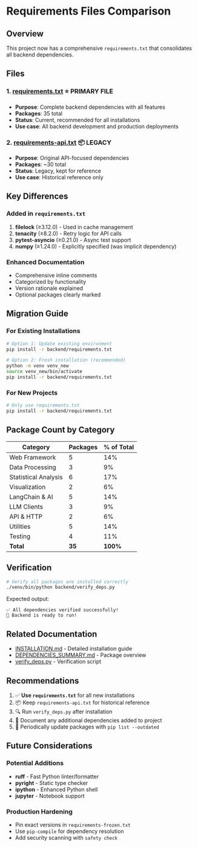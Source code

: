 # Requirements Files Comparison

## Overview

This project now has a comprehensive `requirements.txt` that consolidates all backend dependencies.

## Files

### 1. [requirements.txt](./requirements.txt) ⭐ **PRIMARY FILE**
- **Purpose**: Complete backend dependencies with all features
- **Packages**: 35 total
- **Status**: Current, recommended for all installations
- **Use case**: All backend development and production deployments

### 2. [requirements-api.txt](./requirements-api.txt) 📦 **LEGACY**
- **Purpose**: Original API-focused dependencies
- **Packages**: ~30 total
- **Status**: Legacy, kept for reference
- **Use case**: Historical reference only

## Key Differences

### Added in `requirements.txt`
1. **filelock** (≥3.12.0) - Used in cache management
2. **tenacity** (≥8.2.0) - Retry logic for API calls
3. **pytest-asyncio** (≥0.21.0) - Async test support
4. **numpy** (≥1.24.0) - Explicitly specified (was implicit dependency)

### Enhanced Documentation
- Comprehensive inline comments
- Categorized by functionality
- Version rationale explained
- Optional packages clearly marked

## Migration Guide

### For Existing Installations

```bash
# Option 1: Update existing environment
pip install -r backend/requirements.txt

# Option 2: Fresh installation (recommended)
python -m venv venv_new
source venv_new/bin/activate
pip install -r backend/requirements.txt
```

### For New Projects

```bash
# Only use requirements.txt
pip install -r backend/requirements.txt
```

## Package Count by Category

| Category | Packages | % of Total |
|----------|----------|------------|
| Web Framework | 5 | 14% |
| Data Processing | 3 | 9% |
| Statistical Analysis | 6 | 17% |
| Visualization | 2 | 6% |
| LangChain & AI | 5 | 14% |
| LLM Clients | 3 | 9% |
| API & HTTP | 2 | 6% |
| Utilities | 5 | 14% |
| Testing | 4 | 11% |
| **Total** | **35** | **100%** |

## Verification

```bash
# Verify all packages are installed correctly
./venv/bin/python backend/verify_deps.py
```

Expected output:
```
✅ All dependencies verified successfully!
🚀 Backend is ready to run!
```

## Related Documentation

- [INSTALLATION.md](./INSTALLATION.md) - Detailed installation guide
- [DEPENDENCIES_SUMMARY.md](./DEPENDENCIES_SUMMARY.md) - Package overview
- [verify_deps.py](./verify_deps.py) - Verification script

## Recommendations

1. ✅ **Use `requirements.txt`** for all new installations
2. 📦 Keep `requirements-api.txt` for historical reference
3. 🔍 Run `verify_deps.py` after installation
4. 📝 Document any additional dependencies added to project
5. 🔄 Periodically update packages with `pip list --outdated`

## Future Considerations

### Potential Additions
- **ruff** - Fast Python linter/formatter
- **pyright** - Static type checker
- **ipython** - Enhanced Python shell
- **jupyter** - Notebook support

### Production Hardening
- Pin exact versions in `requirements-frozen.txt`
- Use `pip-compile` for dependency resolution
- Add security scanning with `safety check`
